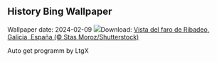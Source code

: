 ## History Bing Wallpaper
Wallpaper date: 2024-02-09
![](https://www.bing.com/th?id=OHR.Ribadeo_ES-ES6070191561_UHD.jpg&w=1000)Download: [Vista del faro de Ribadeo, Galicia, España (© Stas Moroz/Shutterstock)](https://www.bing.com/th?id=OHR.Ribadeo_ES-ES6070191561_UHD.jpg)

Auto get programm by LtgX
